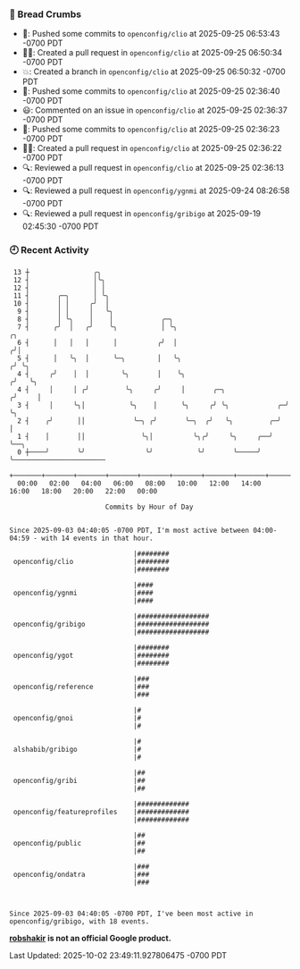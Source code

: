 ### 🍞 Bread Crumbs

 * 🚢: Pushed some commits to `openconfig/clio` at 2025-09-25 06:53:43 -0700 PDT
 * ✍🏼: Created a pull request in `openconfig/clio` at 2025-09-25 06:50:34 -0700 PDT
 * 💥: Created a branch in `openconfig/clio` at 2025-09-25 06:50:32 -0700 PDT
 * 🚢: Pushed some commits to `openconfig/clio` at 2025-09-25 02:36:40 -0700 PDT
 * 😃: Commented on an issue in `openconfig/clio` at 2025-09-25 02:36:37 -0700 PDT
 * 🚢: Pushed some commits to `openconfig/clio` at 2025-09-25 02:36:23 -0700 PDT
 * ✍🏼: Created a pull request in `openconfig/clio` at 2025-09-25 02:36:22 -0700 PDT
 * 🔍: Reviewed a pull request in  `openconfig/clio` at 2025-09-25 02:36:13 -0700 PDT
 * 🔍: Reviewed a pull request in  `openconfig/ygnmi` at 2025-09-24 08:26:58 -0700 PDT
 * 🔍: Reviewed a pull request in  `openconfig/gribigo` at 2025-09-19 02:45:30 -0700 PDT

### 🕘 Recent Activity
```
 13 ┼                ╭╮
 12 ┤                │╰╮
 12 ┤                │ │
 11 ┤       ╭─╮      │ ╰╮
 10 ┤       │ │     ╭╯  │
  9 ┤       │ │     │   ╰╮
  8 ┤       │ ╰╮    │    │            ╭─╮
  7 ┤      ╭╯  │   ╭╯    ╰╮           │ ╰╮                               ╭╮
  6 ┤      │   │   │      │          ╭╯  │                              ╭╯│
  5 ┤      │   ╰╮  │      ╰─╮        │   ╰╮                            ╭╯ ╰╮
  4 ┤     ╭╯    │  │        ╰╮       │    ╰╮                          ╭╯   ╰╮
  4 ┤     │     │ ╭╯         ╰╮     ╭╯     │       ╭─╮               ╭╯     │
  3 ┤     │     ╰╮│           ╰╮    │      ╰╮     ╭╯ ╰╮            ╭─╯      ╰╮
  2 ┤    ╭╯      ││            ╰─╮ ╭╯       ╰─╮  ╭╯   ╰╮         ╭─╯         │
  1 ┤    │       ││              ╰╮│          ╰╮╭╯     ╰╮     ╭──╯           ╰──╮
  0 ┼────╯       ╰╯               ╰╯           ╰╯       ╰─────╯                 ╰───────────────────────
    +───────+───────+───────+───────+───────+───────+───────+───────+───────+───────+───────+───────+────
  00:00   02:00   04:00   06:00   08:00   10:00   12:00   14:00   16:00   18:00   20:00   22:00   00:00   

						Commits by Hour of Day


Since 2025-09-03 04:40:05 -0700 PDT, I'm most active between 04:00-04:59 - with 14 events in that hour.

```



```
                               |########
 openconfig/clio               |########
                               |########

                               |####
 openconfig/ygnmi              |####
                               |####

                               |##################
 openconfig/gribigo            |##################
                               |##################

                               |########
 openconfig/ygot               |########
                               |########

                               |###
 openconfig/reference          |###
                               |###

                               |#
 openconfig/gnoi               |#
                               |#

                               |#
 alshabib/gribigo              |#
                               |#

                               |##
 openconfig/gribi              |##
                               |##

                               |#############
 openconfig/featureprofiles    |#############
                               |#############

                               |##
 openconfig/public             |##
                               |##

                               |###
 openconfig/ondatra            |###
                               |###



Since 2025-09-03 04:40:05 -0700 PDT, I've been most active in openconfig/gribigo, with 18 events.

```
**[robshakir](mailto:robjs@google.com) is not an official Google product.**  


Last Updated: 2025-10-02 23:49:11.927806475 -0700 PDT

